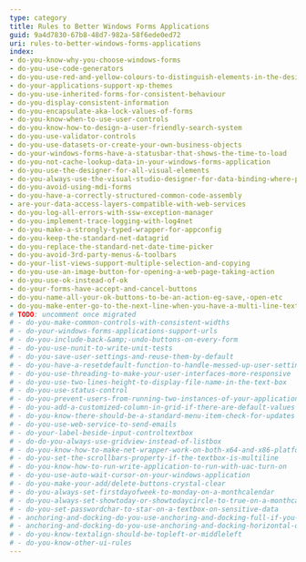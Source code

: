 ```yaml
---
type: category
title: Rules to Better Windows Forms Applications
guid: 9a4d7830-67b8-48d7-982a-58f6ede0ed72
uri: rules-to-better-windows-forms-applications
index:
- do-you-know-why-you-choose-windows-forms
- do-you-use-code-generators
- do-you-use-red-and-yellow-colours-to-distinguish-elements-in-the-designer
- do-your-applications-support-xp-themes
- do-you-use-inherited-forms-for-consistent-behaviour
- do-you-display-consistent-information
- do-you-encapsulate-aka-lock-values-of-forms
- do-you-know-when-to-use-user-controls
- do-you-know-how-to-design-a-user-friendly-search-system
- do-you-use-validator-controls
- do-you-use-datasets-or-create-your-own-business-objects
- do-your-windows-forms-have-a-statusbar-that-shows-the-time-to-load
- do-you-not-cache-lookup-data-in-your-windows-forms-application
- do-you-use-the-designer-for-all-visual-elements
- do-you-always-use-the-visual-studio-designer-for-data-binding-where-possible
- do-you-avoid-using-mdi-forms
- do-you-have-a-correctly-structured-common-code-assembly
- are-your-data-access-layers-compatible-with-web-services
- do-you-log-all-errors-with-ssw-exception-manager
- do-you-implement-trace-logging-with-log4net
- do-you-make-a-strongly-typed-wrapper-for-appconfig
- do-you-keep-the-standard-net-datagrid
- do-you-replace-the-standard-net-date-time-picker
- do-you-avoid-3rd-party-menus-&-toolbars
- do-your-list-views-support-multiple-selection-and-copying
- do-you-use-an-image-button-for-opening-a-web-page-taking-action
- do-you-use-ok-instead-of-ok
- do-your-forms-have-accept-and-cancel-buttons
- do-you-name-all-your-ok-buttons-to-be-an-action-eg-save,-open-etc
- do-you-make-enter-go-to-the-next-line-when-you-have-a-multi-line-textbox-rather-than-hit-the-ok-button
# TODO: uncomment once migrated
# - do-you-make-common-controls-with-consistent-widths
# - do-your-windows-forms-applications-support-urls
# - do-you-include-back-&amp;-undo-buttons-on-every-form
# - do-you-use-nunit-to-write-unit-tests
# - do-you-save-user-settings-and-reuse-them-by-default
# - do-you-have-a-resetdefault-function-to-handle-messed-up-user-settings
# - do-you-use-threading-to-make-your-user-interfaces-more-responsive
# - do-you-use-two-lines-height-to-display-file-name-in-the-text-box
# - do-you-use-status-control
# - do-you-prevent-users-from-running-two-instances-of-your-application
# - do-you-add-a-customized-column-in-grid-if-there-are-default-values
# - do-you-know-there-should-be-a-standard-menu-item-check-for-updates
# - do-you-use-web-service-to-send-emails
# - do-your-label-beside-input-controltextbox
# - do-do-you-always-use-gridview-instead-of-listbox
# - do-you-know-how-to-make-net-wrapper-work-on-both-x64-and-x86-platforms
# - do-you-set-the-scrollbars-property-if-the-textbox-is-multiline
# - do-you-know-how-to-run-write-application-to-run-with-uac-turn-on
# - do-you-use-auto-wait-cursor-on-your-windows-application
# - do-you-make-your-add/delete-buttons-crystal-clear
# - do-you-always-set-firstdayofweek-to-monday-on-a-monthcalendar
# - do-you-always-set-showtoday-or-showtodaycircle-to-true-on-a-monthcalendar
# - do-you-set-passwordchar-to-star-on-a-textbox-on-sensitive-data
# - anchoring-and-docking-do-you-use-anchoring-and-docking-full-if-you-have-a-multiline-textboxes
# - anchoring-and-docking-do-you-use-anchoring-and-docking-horizontal-only-with-single-line-textboxes
# - do-you-know-textalign-should-be-topleft-or-middleleft
# - do-you-know-other-ui-rules
---
```

